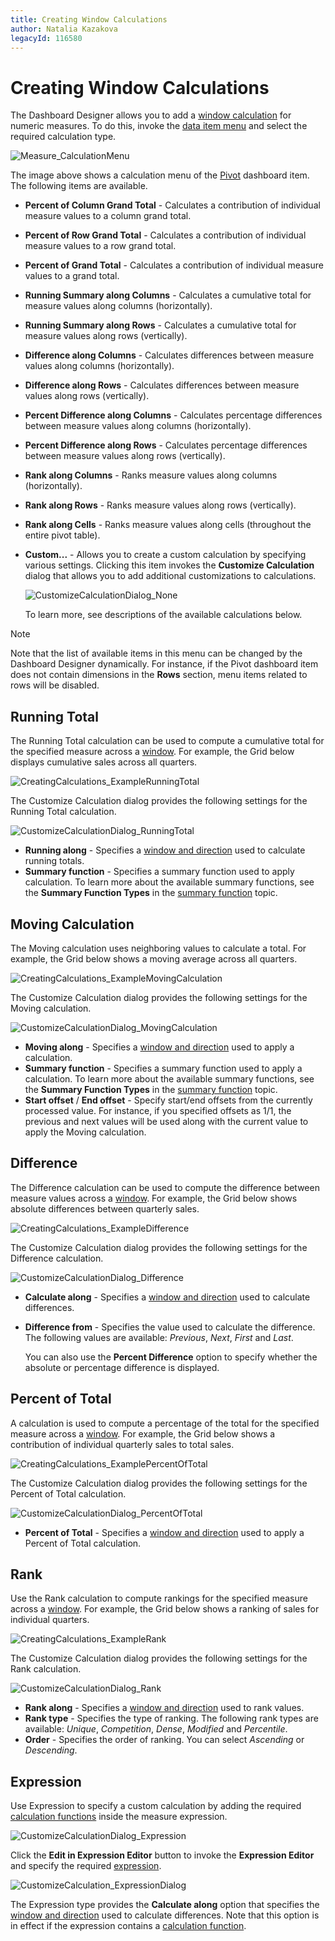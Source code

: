 ```yaml
---
title: Creating Window Calculations
author: Natalia Kazakova
legacyId: 116580
---
```

# Creating Window Calculations
The Dashboard Designer allows you to add a [window calculation](window-calculations-overview.md) for numeric measures. To do this, invoke the [data item menu](../../ui-elements/data-items-pane.md) and select the required calculation type.

![Measure_CalculationMenu](../../../../images/img123408.png)

The image above shows a calculation menu of the [Pivot](../../dashboard-item-settings/pivot.md) dashboard item. The following items are available.
* **Percent of Column Grand Total** - Calculates a contribution of individual measure values to a column grand total.
* **Percent of Row Grand Total** - Calculates a contribution of individual measure values to a row grand total.
* **Percent of Grand Total** - Calculates a contribution of individual measure values to a grand total.
* **Running Summary along Columns** - Calculates a cumulative total for measure values along columns (horizontally).
* **Running Summary along Rows** - Calculates a cumulative total for measure values along rows (vertically).
* **Difference along Columns** - Calculates differences between measure values along columns (horizontally).
* **Difference along Rows** - Calculates differences between measure values along rows (vertically).
* **Percent Difference along Columns** - Calculates percentage differences between measure values along columns (horizontally).
* **Percent Difference along Rows** - Calculates percentage differences between measure values along rows (vertically).
* **Rank along Columns** - Ranks measure values along columns (horizontally).
* **Rank along Rows** - Ranks measure values along rows (vertically).
* **Rank along Cells** - Ranks measure values along cells (throughout the entire pivot table).
* **Custom...** - Allows you to create a custom calculation by specifying various settings. Clicking this item invokes the **Customize Calculation** dialog that allows you to add additional customizations to calculations.
	
	![CustomizeCalculationDialog_None](../../../../images/img123637.png)
	
	To learn more, see descriptions of the available calculations below.

> [!NOTE]
> Note that the list of available items in this menu can be changed by the Dashboard Designer dynamically. For instance, if the Pivot dashboard item does not contain dimensions in the **Rows** section, menu items related to rows will be disabled.

## Running Total
The Running Total calculation can be used to compute a cumulative total for the specified measure across a [window](window-definition.md). For example, the Grid below displays cumulative sales across all quarters.

![CreatingCalculations_ExampleRunningTotal](../../../../images/img123465.png)

The Customize Calculation dialog provides the following settings for the Running Total calculation.

![CustomizeCalculationDialog_RunningTotal](../../../../images/img123627.png)
* **Running along** - Specifies a [window and direction](window-calculations-overview.md) used to calculate running totals.
* **Summary function** - Specifies a summary function used to apply calculation. To learn more about the available summary functions, see the **Summary Function Types** in the [summary function](../../data-shaping/summarization.md) topic.

## Moving Calculation
The Moving calculation uses neighboring values to calculate a total. For example, the Grid below shows a moving average across all quarters.

![CreatingCalculations_ExampleMovingCalculation](../../../../images/img123466.png)

The Customize Calculation dialog provides the following settings for the Moving calculation.

![CustomizeCalculationDialog_MovingCalculation](../../../../images/img123628.png)
* **Moving along** - Specifies a [window and direction](window-definition.md) used to apply a calculation.
* **Summary function** - Specifies a summary function used to apply a calculation. To learn more about the available summary functions, see the **Summary Function Types** in the [summary function](../../data-shaping/summarization.md) topic.
* **Start offset** / **End offset** - Specify start/end offsets from the currently processed value. For instance, if you specified offsets as 1/1, the previous and next values will be used along with the current value to apply the Moving calculation.

## Difference
The Difference calculation can be used to compute the difference between measure values across a [window](window-definition.md). For example, the Grid below shows absolute differences between quarterly sales.

![CreatingCalculations_ExampleDifference](../../../../images/img123467.png)

The Customize Calculation dialog provides the following settings for the Difference calculation.

![CustomizeCalculationDialog_Difference](../../../../images/img123629.png)
* **Calculate along** - Specifies a [window and direction](window-calculations-overview.md) used to calculate differences.
* **Difference from** - Specifies the value used to calculate the difference. The following values are available: _Previous_, _Next_, _First_ and _Last_.
	
	You can also use the **Percent Difference** option to specify whether the absolute or percentage difference is displayed.

## Percent of Total
A calculation is used to compute a percentage of the total for the specified measure across a [window](window-definition.md). For example, the Grid below shows a contribution of individual quarterly sales to total sales.

![CreatingCalculations_ExamplePercentOfTotal](../../../../images/img123468.png)

The Customize Calculation dialog provides the following settings for the Percent of Total calculation.

![CustomizeCalculationDialog_PercentOfTotal](../../../../images/img123630.png)
* **Percent of Total** - Specifies a [window and direction](window-calculations-overview.md) used to apply a Percent of Total calculation.

## Rank
Use the Rank calculation to compute rankings for the specified measure across a [window](window-definition.md). For example, the Grid below shows a ranking of sales for individual quarters.

![CreatingCalculations_ExampleRank](../../../../images/img123469.png)

The Customize Calculation dialog provides the following settings for the Rank calculation.

![CustomizeCalculationDialog_Rank](../../../../images/img123631.png)
* **Rank along** - Specifies a [window and direction](window-calculations-overview.md) used to rank values.
* **Rank type** - Specifies the type of ranking. The following rank types are available: _Unique_, _Competition_, _Dense_, _Modified_ and _Percentile_.
* **Order** - Specifies the order of ranking. You can select _Ascending_ or _Descending_.

## Expression
Use Expression to specify a custom calculation by adding the required [calculation functions](calculation-functions-reference.md) inside the measure expression.

![CustomizeCalculationDialog_Expression](../../../../images/img123632.png)

Click the **Edit in Expression Editor** button to invoke the **Expression Editor** and specify the required [expression](../../data-analysis/expression-constants-operators-and-functions.md).

![CustomizeCalculation_ExpressionDialog](../../../../images/img123643.png)

The Expression type provides the **Calculate along** option that specifies the [window and direction](window-calculations-overview.md) used to calculate differences. Note that this option is in effect if the expression contains a [calculation function](calculation-functions-reference.md).